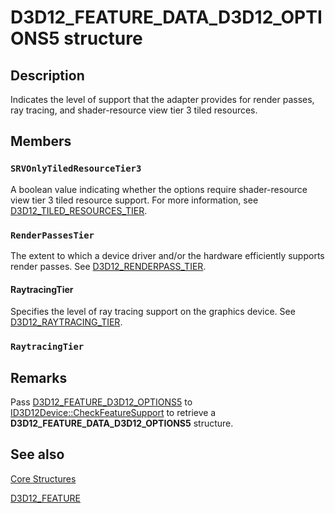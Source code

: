 # D3D12_FEATURE_DATA_D3D12_OPTIONS5 structure

## Description

Indicates the level of support that the adapter provides for render passes, ray tracing, and shader-resource view tier 3 tiled resources.

## Members

### `SRVOnlyTiledResourceTier3`

A boolean value indicating whether the options require shader-resource view tier 3 tiled resource support. For more information, see [D3D12_TILED_RESOURCES_TIER](https://learn.microsoft.com/windows/desktop/api/d3d12/ne-d3d12-d3d12_tiled_resources_tier).

### `RenderPassesTier`

The extent to which a device driver and/or the hardware efficiently supports render passes. See [D3D12_RENDERPASS_TIER](https://learn.microsoft.com/windows/win32/api/d3d12/ne-d3d12-d3d12_render_pass_tier).

#### RaytracingTier

Specifies the level of ray tracing support on the graphics device. See [D3D12_RAYTRACING_TIER](https://learn.microsoft.com/windows/win32/api/d3d12/ne-d3d12-d3d12_raytracing_tier).

### `RaytracingTier`

## Remarks

Pass [D3D12_FEATURE_D3D12_OPTIONS5](https://learn.microsoft.com/windows/desktop/api/d3d12/ne-d3d12-d3d12_feature) to [ID3D12Device::CheckFeatureSupport](https://learn.microsoft.com/windows/desktop/api/d3d12/nf-d3d12-id3d12device-checkfeaturesupport) to retrieve a **D3D12_FEATURE_DATA_D3D12_OPTIONS5** structure.

## See also

[Core Structures](https://learn.microsoft.com/windows/desktop/direct3d12/direct3d-12-structures)

[D3D12_FEATURE](https://learn.microsoft.com/windows/desktop/api/d3d12/ne-d3d12-d3d12_feature)